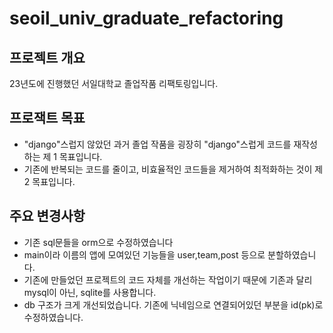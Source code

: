 # seoil_univ_graduate_refactoring
## 프로젝트 개요
23년도에 진행했던 서일대학교 졸업작품 리팩토링입니다.

## 프로잭트 목표
- "django"스럽지 않았던 과거 졸업 작품을 굉장히 "django"스럽게 코드를 재작성하는 제 1 목표입니다.
- 기존에 반복되는 코드를 줄이고, 비효율적인 코드들을 제거하여 최적화하는 것이 제 2 목표입니다.

## 주요 변경사항
- 기존 sql문들을 orm으로 수정하였습니다
- main이라 이름의 앱에 모여있던 기능들을 user,team,post 등으로 분할하였습니다.
- 기존에 만들었던 프로젝트의 코드 자체를 개선하는 작업이기 때문에 기존과 달리 mysql이 아닌, sqlite를 사용합니다.
- db 구조가 크게 개선되었습니다. 기존에 닉네임으로 연결되어있던 부분을 id(pk)로 수정하였습니다.